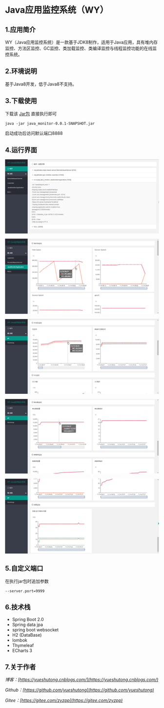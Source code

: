 # Java应用监控系统（WY）

## 1.应用简介

WY（Java应用监控系统）是一款基于JDK8制作，适用于Java应用，具有堆内存监控、方法区监控、GC监控、类加载监控、类编译监控与线程监控功能的在线监控系统。

## 2.环境说明

基于Java8开发，低于Java8不支持。

## 3.下载使用

下载该 [Jar包](./java_monitor-0.0.1-SNAPSHOT.jar) 直接执行即可

```
java -jar java_monitor-0.0.1-SNAPSHOT.jar
```


启动成功后访问默认端口8888

## 4.运行界面

![](./picture/1000.png)

![](./picture/1001.png)

![](./picture/1002.png)

![](./picture/1003.png)

![](./picture/1004.png)

## 5.自定义端口

在执行jar包时追加参数

```
--server.port=9999
```
## 6.技术栈

- Spring Boot 2.0
- Spring data jpa
- spring boot websocket
- H2 (DataBase)
- lombok
- Thymeleaf
- ECharts 3

## 7.关于作者

*博客：[https://yueshutong.cnblogs.com/](https://yueshutong.cnblogs.com/)*

*Github：[https://github.com/yueshutong](https://github.com/yueshutong)*

*Gitee：[https://gitee.com/zyzpp](https://gitee.com/zyzpp)*